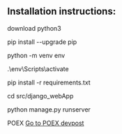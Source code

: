 ## Installation instructions:

download python3

pip install --upgrade pip

python -m venv env

.\env\Scripts\activate

pip install -r requirements.txt

cd src/django_webApp

python manage.py runserver

POEX
[Go to POEX devpost](https://devpost.com/software/poex)
